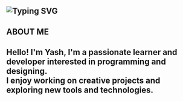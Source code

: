 ![Typing SVG](https://readme-typing-svg.demolab.com/?lines=Hola&color=00FF00&font=IBM+Plex)
--
## ABOUT ME
Hello! I'm Yash,  I'm a passionate learner and developer interested in **programming and designing**.  
I enjoy working on creative projects and exploring new tools and technologies.
---
